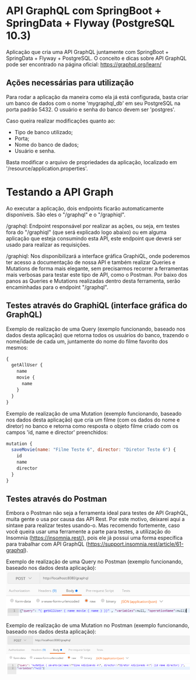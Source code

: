 # API GraphQL com SpringBoot + SpringData + Flyway (PostgreSQL 10.3)
Aplicação que cria uma API GraphQL juntamente com SpringBoot + SpringData + Flyway + PostgreSQL.
O conceito e dicas sobre API GraphQL pode ser encontrado na página oficial: https://graphql.org/learn/

## Ações necessárias para utilização
Para rodar a aplicação da maneira como ela já está configurada, basta criar um banco de dados com o nome 'mygraphql_db' em seu PostgreSQL na porta padrão 5432. O usuário e senha do banco devem ser 'postgres'.

Caso queira realizar modificações quanto ao:
 - Tipo de banco utilizado;
 - Porta;
 - Nome do banco de dados;
 - Usuário e senha.

Basta modificar o arquivo de propriedades da aplicação, localizado em '/resource/application.properties'.

# Testando a API Graph
Ao executar a aplicação, dois endpoints ficarão automaticamente disponíveis. São eles o "/graphql" e o "/graphiql". 

/graphql: Endpoint responsável por realizar as ações, ou seja, em testes fora do "/graphiql" (que será explicado logo abaixo) ou em alguma aplicação que esteja consumindo esta API, este endpoint que deverá ser usado para realizar as requisições.

/graphiql: Nos disponibilizará a interface gráfica GraphiQL, onde poderemos ter acesso a documentação de nossa API e também realizar Queries e Mutations de forma mais elegante, sem precisarmos recorrer a ferramentas mais verbosas para testar este tipo de API, como o Postman. Por baixo dos panos as Queries e Mutations realizadas dentro desta ferramenta, serão encaminhadas para o endpoint "/graphql".

## Testes através do GraphiQL (interface gráfica do GraphQL)
Exemplo de realização de uma Query (exemplo funcionando, baseado nos dados desta aplicação) que retorna todos os usuários do banco, trazendo o nome/idade de cada um, juntamente do nome do filme favorito dos mesmos:
```js
{
  getAllUser { 
    name 
    movie {
      name
    }
  }
}
```

Exemplo de realização de uma Mutation (exemplo funcionando, baseado nos dados desta aplicação) que cria um filme (com os dados do nome e diretor) no banco e retorna como resposta o objeto filme criado com os campos 'id, name e director' preenchidos:
```js
mutation {
  saveMovie(name: "Filme Teste 6", director: "Diretor Teste 6") {
    id
    name
    director
  }
}
```

## Testes através do Postman
Embora o Postman não seja a ferramenta ideal para testes de API GraphQL, muita gente o usa por causa das API Rest. Por este motivo, deixarei aqui a sintaxe para realizar testes usando-o. Mas recomendo fortemente, caso você queira usar uma ferramente a parte para testes, a utilização do Insomnia (https://insomnia.rest/), pois ele já possui uma forma específica para trabalhar com API GraphQL (https://support.insomnia.rest/article/61-graphql).

Exemplo de realização de uma Query no Postman (exemplo funcionando, baseado nos dados desta aplicação):
![](screenshots/query_postman.png)


Exemplo de realização de uma Mutation no Postman (exemplo funcionando, baseado nos dados desta aplicação):
![](screenshots/mutation_postman.png)



